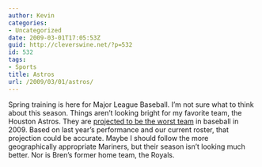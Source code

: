 ```yaml
---
author: Kevin
categories:
- Uncategorized
date: 2009-03-01T17:05:53Z
guid: http://cleverswine.net/?p=532
id: 532
tags:
- Sports
title: Astros
url: /2009/03/01/astros/
---
```


Spring training is here for Major League Baseball. I&#8217;m not sure what to think about this season. Things aren&#8217;t looking bright for my favorite team, the Houston Astros. They are [projected to be the worst team](http://baseballprojection.com/2009standings.htm) in baseball in 2009. Based on last year&#8217;s performance and our current roster, that projection could be accurate. Maybe I should follow the more geographically appropriate Mariners, but their season isn&#8217;t looking much better. Nor is Bren&#8217;s former home team, the Royals.